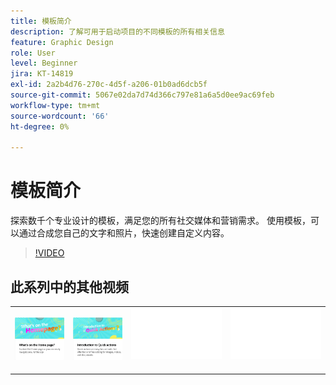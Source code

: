 ```yaml
---
title: 模板简介
description: 了解可用于启动项目的不同模板的所有相关信息
feature: Graphic Design
role: User
level: Beginner
jira: KT-14819
exl-id: 2a2b4d76-270c-4d5f-a206-01b0ad6dcb5f
source-git-commit: 5067e02da7d74d366c797e81a6a5d0ee9ac69feb
workflow-type: tm+mt
source-wordcount: '66'
ht-degree: 0%

---
```


# 模板简介

探索数千个专业设计的模板，满足您的所有社交媒体和营销需求。 使用模板，可以通过合成您自己的文字和照片，快速创建自定义内容。

>[!VIDEO](https://video.tv.adobe.com/v/3443550?quality=12&learn=on&hidetitle=true&captions=chi_hans)

## 此系列中的其他视频

<table style="table-layout:fixed">
<tr>
 <td>
      <a href="get-started.md">
         <img alt="主页上的内容" src="assets/home-page.png" />
      </a>
 </td>
 <td>
      <a href="quick-actions.md">
         <img alt="快速操作简介" src="assets/quick-actions.png" />
      </a>
 </td>
 <td>
      <img alt="间隔物" src="../assets/Whitespacer.png" />
      <div>
      <br>
   </td>
    <td>
      <img alt="间隔物" src="../assets/Whitespacer.png" />
      <div>
      <br>
   </td>
</tr>
</table>
